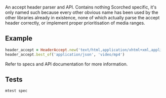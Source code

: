 An accept header parser and API. Contains nothing Scorched specific, it's only named such because every other obvious
name has been used by the other libraries already in existence, none of which actually parse the accept header
correctly, or implement proper prioritisation of media ranges.

Example
-------
```ruby
header_accept = HeaderAccept.new('text/html,application/xhtml+xml,application/xml;q=0.9,image/webp,*/*;q=0.8')
header_accept.best_of('application/json', 'video/mp4')
```

Refer to specs and API documentation for more information.

Tests
-----
```bash
mtest spec
```
